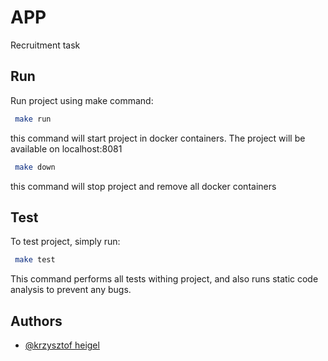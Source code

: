 # APP

Recruitment task

## Run

Run project using make command:

```bash  
 make run  
```  
this command will start project in docker containers. The project will be available on localhost:8081

```bash  
 make down  
```  
this command will stop project and remove all docker containers

## Test
To test project, simply run:
```bash  
 make test  
```  
This command performs all tests withing project, and also runs static code analysis to prevent any bugs.

## Authors

- [@krzysztof heigel](https://github.com/kfheigel)
